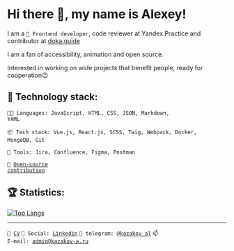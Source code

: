 # Hi there 👋, my name is Alexey!
I am a <code>👷 Frontend developer</code>, code reviewer at Yandex.Practice and contributor at <a href="https://doka.guide/">doka.guide</a>

I am a fan of accessibility, animation and open source.

Interested in working on wide projects that benefit people, ready for cooperation😉

## :hammer: Technology stack:
<code>🧑‍💻 Languages: JavaScript, HTML, CSS, JSON, Markdown, YAML</code>

<code>📦 Tech stack: Vue.js, React.js, SCSS, Twig, Webpack, Docker, MongoDB, Git</code>

<code>🧰 Tools: Jira, Сonfluence, Figma, Postman</code>

<code>👀 [Open-source contribution](CONTRIBUTION.md)</code><br>

## :trophy: Statistics:
<!-- ![Stats](https://github-readme-stats.vercel.app/api?username=KazakovAS&show_icons=true) -->
[![Top Langs](https://github-readme-stats.vercel.app/api/top-langs/?username=KazakovAS&layout=compact)](https://github.com/KazakovAS/github-readme-stats)

---
<code>📑 [CV](https://career.habr.com/kazakov-al)</code>
<code>💬 Social: [Linkedin](https://www.linkedin.com/in/kazakov-al/)</code>
<code>💬 telegram: [@kazakov_al](https://telegram.me/kazakov_al)</code>
<code>📫 E-mail: [admin@kazakov-a.ru](mailto:admin@kazakov-a.ru)</code>
